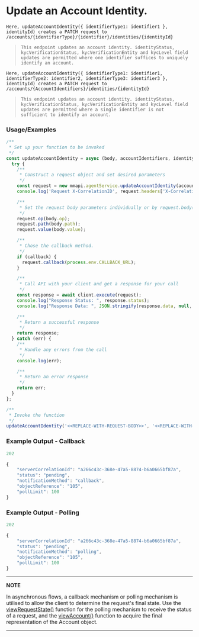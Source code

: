 # Update an Account Identity.

`Here, updateAccountIdentity({ identifierType1: identifier1 }, identityId) creates a PATCH request to /accounts/{identifierType}/{identifier}/identities/{identityId}`

> `This endpoint updates an account identity. identityStatus, kycVerificationStatus, kycVerificationEntity and kycLevel field updates are permitted where one identifier suffices to uniquely identify an account.`

`Here, updateAccountIdentity({ identifierType1: identifier1, identifierType2: identifier2, identifierType3: identifier3 }, identityId) creates a PATCH request to /accounts/{AccountIdentifiers}/identities/{identityId}`

> `This endpoint updates an account identity. identityStatus, kycVerificationStatus, kycVerificationEntity and kycLevel field updates are permitted where a single identifier is not sufficient to identify an account.`

### Usage/Examples

```javascript
/**
 * Set up your function to be invoked
 */
const updateAccountIdentity = async (body, accountIdentifiers, identityId, callback = false) => {
  try {
    /**
     * Construct a request object and set desired parameters
     */
    const request = new mmapi.agentService.updateAccountIdentity(accountIdentifiers, identityId);
    console.log('Request X-CorrelationID', request.headers['X-CorrelationID']);

    /**
     * Set the request body parameters individually or by request.body(body);
     */
    request.op(body.op);
    request.path(body.path);
    request.value(body.value);

    /**
     * Chose the callback method.
     */
    if (callback) {
      request.callback(process.env.CALLBACK_URL);
    }

    /**
     * Call API with your client and get a response for your call
     */
    const response = await client.execute(request);
    console.log("Response Status: ", response.status);
    console.log("Response Data: ", JSON.stringify(response.data, null, 4));

    /**
     * Return a successful response
     */
    return response;
  } catch (err) {
    /**
     * Handle any errors from the call
     */
    console.log(err);

    /**
     * Return an error response
     */
    return err;
  }
};

/**
 * Invoke the function
 */
updateAccountIdentity('<<REPLACE-WITH-REQUEST-BODY>>', '<<REPLACE-WITH-ACCOUNT-IDENTIFIERS>>', '<<REPLACE-WITH-IDENTITY-ID>>');
```

### Example Output - Callback

```javascript
202

{
    "serverCorrelationId": "a266c43c-368e-47a5-8874-b6a0665bf87a",
    "status": "pending",
    "notificationMethod": "callback",
    "objectReference": "105",
    "pollLimit": 100
}
```

### Example Output - Polling

```javascript
202

{
    "serverCorrelationId": "a266c43c-368e-47a5-8874-b6a0665bf87a",
    "status": "pending",
    "notificationMethod": "polling",
    "objectReference": "105",
    "pollLimit": 100
}
```

---

**NOTE**

In asynchronous flows, a callback mechanism or polling mechanism is utilised to allow the client to determine the request's final state. Use the [viewRequestState()](viewRequestState.Readme.md) function for the polling mechanism to receive the status of a request, and the [viewAccount()](viewAccount.Readme.md) function to acquire the final representation of the Account object.

---